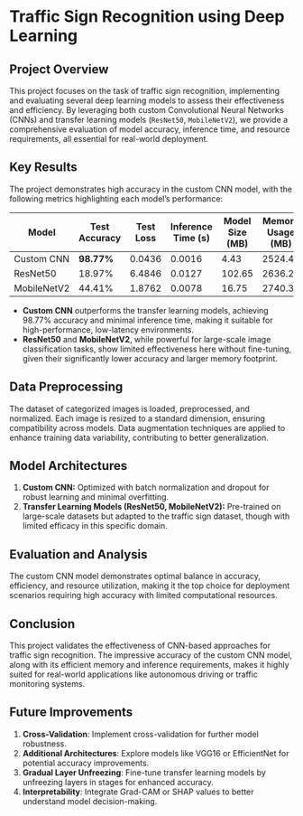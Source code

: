 # Traffic Sign Recognition using Deep Learning

## Project Overview
This project focuses on the task of traffic sign recognition, implementing and evaluating several deep learning models to assess their effectiveness and efficiency. By leveraging both custom Convolutional Neural Networks (CNNs) and transfer learning models (`ResNet50`, `MobileNetV2`), we provide a comprehensive evaluation of model accuracy, inference time, and resource requirements, all essential for real-world deployment.

## Key Results
The project demonstrates high accuracy in the custom CNN model, with the following metrics highlighting each model’s performance:

| Model       | Test Accuracy | Test Loss | Inference Time (s) | Model Size (MB) | Memory Usage (MB) |
|-------------|---------------|-----------|---------------------|------------------|--------------------|
| Custom CNN  | **98.77%**    | 0.0436    | 0.0016             | 4.43            | 2524.48           |
| ResNet50    | 18.97%        | 6.4846    | 0.0127             | 102.65          | 2636.24           |
| MobileNetV2 | 44.41%        | 1.8762    | 0.0078             | 16.75           | 2740.39           |

- **Custom CNN** outperforms the transfer learning models, achieving 98.77% accuracy and minimal inference time, making it suitable for high-performance, low-latency environments.
- **ResNet50** and **MobileNetV2**, while powerful for large-scale image classification tasks, show limited effectiveness here without fine-tuning, given their significantly lower accuracy and larger memory footprint.

## Data Preprocessing
The dataset of categorized images is loaded, preprocessed, and normalized. Each image is resized to a standard dimension, ensuring compatibility across models. Data augmentation techniques are applied to enhance training data variability, contributing to better generalization.

## Model Architectures
1. **Custom CNN:** Optimized with batch normalization and dropout for robust learning and minimal overfitting.
2. **Transfer Learning Models (ResNet50, MobileNetV2):** Pre-trained on large-scale datasets but adapted to the traffic sign dataset, though with limited efficacy in this specific domain.

## Evaluation and Analysis
The custom CNN model demonstrates optimal balance in accuracy, efficiency, and resource utilization, making it the top choice for deployment scenarios requiring high accuracy with limited computational resources.

## Conclusion
This project validates the effectiveness of CNN-based approaches for traffic sign recognition. The impressive accuracy of the custom CNN model, along with its efficient memory and inference requirements, makes it highly suited for real-world applications like autonomous driving or traffic monitoring systems.

## Future Improvements
1. **Cross-Validation**: Implement cross-validation for further model robustness.
2. **Additional Architectures**: Explore models like VGG16 or EfficientNet for potential accuracy improvements.
3. **Gradual Layer Unfreezing**: Fine-tune transfer learning models by unfreezing layers in stages for enhanced accuracy.
4. **Interpretability**: Integrate Grad-CAM or SHAP values to better understand model decision-making.

